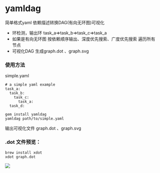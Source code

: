 # yamldag

简单格式yaml 依赖描述转换DAG(有向无环图)可视化
* 环检测，输出环 task_a=>task_b=>task_c=>task_a
* 如果是有向无环图 按依赖顺序输出、深度优先搜索、广度优先搜索 遍历所有节点
* 可视化DAG 生成graph.dot 、graph.svg 

### 使用方法

simple.yaml

```
# a simple yaml example
task_a:
  task_b:
    task_c:
      task_a:
  task_d:
```

  
```console
gem install yamldag 
yamldag path/to/simple.yaml
```

输出可视化文件 graph.dot 、graph.svg 

### .dot 文件预览：

```console
brew install xdot  
xdot graph.dot 
```

![](https://s3.uuu.ovh/imgs/2022/12/02/f88db91bea75dc50.gif)
